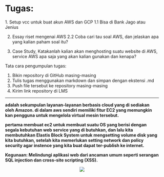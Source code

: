 <h1> Tugas: </h1>
1. Setup vcc untuk buat akun AWS dan GCP
1.1 Bisa di Bank Jago atau Jenius

2. Essay riset mengenai AWS
2.2 Coba cari tau soal AWS, dan jelaskan apa yang kalian paham soal itu?

3. Case Study, Katakanlah kalian akan menghosting suatu website di AWS, service AWS apa saja yang akan kalian gunakan dan kenapa?

Tata cara pengumpulan tugas:
1. Bikin repository di GitHub masing-masing
2. Tulis tugas menggunakan markdown dan simpan dengan ekstensi .md
3. Push file tersebut ke repository masing-masing
4. Kirim link repository di LMS
---
<b> adalah sekumpulan layanan-layanan berbasis cloud yang di sediakan oleh Amazon. di dalam aws sendiri memiliki fitur EC2 yang memungkin kan pengguna
    untuk mengelola virtual mesin tersebut.

  pertama membuat ec2 untuk membuat suatu OS yang berisi dengan segala kebutuhan web service yang di butuhkan, dan lalu kita membutuhkan Elastis Block System untuk
  mengsetting volume disk yang kita butuhkan, setelah kita memerlukan setting network dan policy security agar instence yang kita buat dapat ter-publish ke 
  internet. 

Kegunaan: Melindungi aplikasi web dari ancaman umum seperti serangan SQL injection dan cross-site scripting (XSS).
<center><img src="https://blob.cloudcomputing.id/images/aws-akan-investasi-di-indonesia-perkuat-ekosistem-startup/landscape/aws-min-800-540-min.jpg" />
</center>
